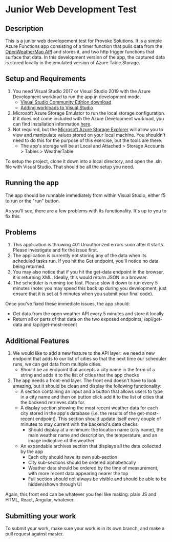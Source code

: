 # Junior Web Development Test

## Description 
This is a junior web developement test for Provoke Solutions. It is a simple Azure Functions app consisting of a timer function that pulls data from the [OpenWeatherMap API](https://openweathermap.org) and stores it, and two http trigger functions that surface that data. In this development version of the app, the captured data is stored locally in the emulated version of Azure Table Storage. 

## Setup and Requirements
1) You need Visual Studio 2017 or Visual Studio 2019 with the Azure Development workload to run the app in development mode.  
   * [Visual Studio Community Edition download](https://visualstudio.microsoft.com/free-developer-offers/)
   * [Adding workloads to Visual Studio](https://github.com/MicrosoftDocs/visualstudio-docs/blob/master/docs/install/modify-visual-studio.md)
1) Microsoft Azure Storage Emulator to run the local storage configuration. If it does not come included with the Azure Development workload, you can find installation information [here](https://docs.microsoft.com/en-us/azure/storage/common/storage-use-emulator).
1) Not required, but the [Microsoft Azure Storage Explorer](https://azure.microsoft.com/en-us/features/storage-explorer/) will allow you to view and manipulate values stored on your local machine. You shouldn't need to do this for the purpose of this exercise, but the tools are there.
   * The app's storage will be at Local and Attached > Storage Accounts > Tables > WeatherTable

To setup the project, clone it down into a local directory, and open the .sln file with Visual Studio. That should be all the setup you need.

## Running the app

The app should be runnable immediately from within Visual Studio, either f5 to run or the "run" button.

As you'll see, there are a few problems with its functionality. It's up to you to fix this.

## Problems
1) This application is throwing 401 Unauthorized errors soon after it starts. Please investigate and fix the issue first.
1) The application is currently not storing any of the data when its scheduled tasks run. If you hit the Get endpoint, you'll notice no data being returned. 
1) You may also notice that if you hit the get-data endpoint in the browser, it is returning XML. Ideally, this would return JSON in a browser.
1) The scheduler is running too fast. Please slow it down to run every 5 minutes (note: you may speed this back up during you development, just ensure that it is set at 5 minutes when you submit your final code).

Once you've fixed these immediate issues, the app should:
* Get data from the open weather API every 5 minutes and store it locally
* Return all or parts of that data on the two exposed endpoints, /api/get-data and /api/get-most-recent

## Additional Features
1) We would like to add a new feature to the API layer: we need a new endpoint that adds to our list of cities so that the next time our scheduler runs, we can get data from multiple cities.
    * Should be an endpoint that accepts a city name in the form of a string and adds it to the list of cities that the app checks
1) The app needs a front-end layer. The front end doesn't have to look amazing, but it should be clean and display the following functionality:
    * A section containing an input and a button that allows users to type in a city name and then on button click add it to the list of cities that the backend retrieves data for.
    * A display section showing the most recent weather data for each city stored in the app's database (i.e. the results of the get-most-recent endpoint). This section should update itself every couple of minutes to stay current with the backend's data checks
      * Should display at a minimum: the location name (city name), the main weather name and description, the temperature, and an image indicative of the weather
    * An expandable archives section that displays all the data collected by the app
      * Each city should have its own sub-section
      * City sub-sections should be ordered alphabetically
      * Weather data should be ordered by the time of measurement, with more recent data appearing nearer the top
      * Full section should not always be visible and should be able to be hidden/shown through UI

Again, this front end can be whatever you feel like making: plain JS and HTML, React, Angular, whatever.

## Submitting your work
To submit your work, make sure your work is in its own branch, and make a pull request against master.
